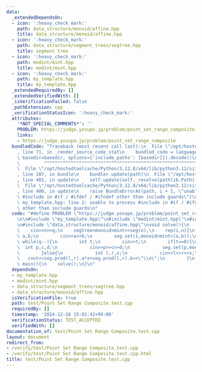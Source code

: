 ```yaml
---
data:
  _extendedDependsOn:
  - icon: ':heavy_check_mark:'
    path: data_structure/monoid/affine.hpp
    title: data_structure/monoid/affine.hpp
  - icon: ':heavy_check_mark:'
    path: data_structure/segment_trees/segtree.hpp
    title: segment tree
  - icon: ':heavy_check_mark:'
    path: modint/mint.hpp
    title: modint/mint.hpp
  - icon: ':heavy_check_mark:'
    path: my_template.hpp
    title: my_template.hpp
  _extendedRequiredBy: []
  _extendedVerifiedWith: []
  _isVerificationFailed: false
  _pathExtension: cpp
  _verificationStatusIcon: ':heavy_check_mark:'
  attributes:
    '*NOT_SPECIAL_COMMENTS*': ''
    PROBLEM: https://judge.yosupo.jp/problem/point_set_range_composite
    links:
    - https://judge.yosupo.jp/problem/point_set_range_composite
  bundledCode: "Traceback (most recent call last):\n  File \"/opt/hostedtoolcache/Python/3.12.8/x64/lib/python3.12/site-packages/onlinejudge_verify/documentation/build.py\"\
    , line 71, in _render_source_code_stat\n    bundled_code = language.bundle(stat.path,\
    \ basedir=basedir, options={'include_paths': [basedir]}).decode()\n          \
    \         ^^^^^^^^^^^^^^^^^^^^^^^^^^^^^^^^^^^^^^^^^^^^^^^^^^^^^^^^^^^^^^^^^^^^^^^^^^^^^^^^^\n\
    \  File \"/opt/hostedtoolcache/Python/3.12.8/x64/lib/python3.12/site-packages/onlinejudge_verify/languages/cplusplus.py\"\
    , line 187, in bundle\n    bundler.update(path)\n  File \"/opt/hostedtoolcache/Python/3.12.8/x64/lib/python3.12/site-packages/onlinejudge_verify/languages/cplusplus_bundle.py\"\
    , line 401, in update\n    self.update(self._resolve(pathlib.Path(included), included_from=path))\n\
    \  File \"/opt/hostedtoolcache/Python/3.12.8/x64/lib/python3.12/site-packages/onlinejudge_verify/languages/cplusplus_bundle.py\"\
    , line 400, in update\n    raise BundleErrorAt(path, i + 1, \"unable to process\
    \ #include in #if / #ifdef / #ifndef other than include guards\")\nonlinejudge_verify.languages.cplusplus_bundle.BundleErrorAt:\
    \ my_template.hpp: line 2: unable to process #include in #if / #ifdef / #ifndef\
    \ other than include guards\n"
  code: "#define PROBLEM \"https://judge.yosupo.jp/problem/point_set_range_composite\"\
    \n\n#include \"my_template.hpp\"\n#include \"modint/mint.hpp\"\n#include \"data_structure/segment_trees/segtree.hpp\"\
    \n#include \"data_structure/monoid/affine.hpp\"\nvoid solve(){\n    int n,q;\n\
    \    cin>>n>>q;\n    segtree<monoid<mint>>seg(n);\n    rep(i,n){\n        mint\
    \ a,b;\n        cin>>a>>b;\n        seg.set(i,monoid<mint>(a,b));\n    }\n   \
    \ while(q--){\n        int t;\n        cin>>t;\n        if(t==0){\n          \
    \  int p,c,d;\n            cin>>p>>c>>d;\n            seg.set(p,monoid<mint>{c,d});\n\
    \        }else{\n            int l,r,x;\n            cin>>l>>r>>x;\n         \
    \   cout<<seg.prod(l,r).a*x+seg.prod(l,r).b<<\"\\n\";\n        }\n    }\n}\nint\
    \ main(){\n    solve();\n}\n"
  dependsOn:
  - my_template.hpp
  - modint/mint.hpp
  - data_structure/segment_trees/segtree.hpp
  - data_structure/monoid/affine.hpp
  isVerificationFile: true
  path: test/Point Set Range Composite.test.cpp
  requiredBy: []
  timestamp: '2024-12-26 15:01:42+09:00'
  verificationStatus: TEST_ACCEPTED
  verifiedWith: []
documentation_of: test/Point Set Range Composite.test.cpp
layout: document
redirect_from:
- /verify/test/Point Set Range Composite.test.cpp
- /verify/test/Point Set Range Composite.test.cpp.html
title: test/Point Set Range Composite.test.cpp
---
```

